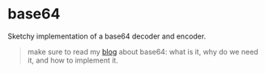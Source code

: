 # base64
Sketchy implementation of a base64 decoder and encoder.

> make sure to read my [blog](https://47-blogs.vercel.app/blog/base64) about base64: what is it, why do we need it,
> and how to implement it.
